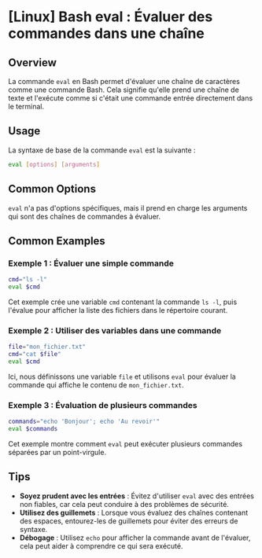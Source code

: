 # [Linux] Bash eval : Évaluer des commandes dans une chaîne

## Overview
La commande `eval` en Bash permet d'évaluer une chaîne de caractères comme une commande Bash. Cela signifie qu'elle prend une chaîne de texte et l'exécute comme si c'était une commande entrée directement dans le terminal.

## Usage
La syntaxe de base de la commande `eval` est la suivante :

```bash
eval [options] [arguments]
```

## Common Options
`eval` n'a pas d'options spécifiques, mais il prend en charge les arguments qui sont des chaînes de commandes à évaluer.

## Common Examples

### Exemple 1 : Évaluer une simple commande
```bash
cmd="ls -l"
eval $cmd
```
Cet exemple crée une variable `cmd` contenant la commande `ls -l`, puis l'évalue pour afficher la liste des fichiers dans le répertoire courant.

### Exemple 2 : Utiliser des variables dans une commande
```bash
file="mon_fichier.txt"
cmd="cat $file"
eval $cmd
```
Ici, nous définissons une variable `file` et utilisons `eval` pour évaluer la commande qui affiche le contenu de `mon_fichier.txt`.

### Exemple 3 : Évaluation de plusieurs commandes
```bash
commands="echo 'Bonjour'; echo 'Au revoir'"
eval $commands
```
Cet exemple montre comment `eval` peut exécuter plusieurs commandes séparées par un point-virgule.

## Tips
- **Soyez prudent avec les entrées** : Évitez d'utiliser `eval` avec des entrées non fiables, car cela peut conduire à des problèmes de sécurité.
- **Utilisez des guillemets** : Lorsque vous évaluez des chaînes contenant des espaces, entourez-les de guillemets pour éviter des erreurs de syntaxe.
- **Débogage** : Utilisez `echo` pour afficher la commande avant de l'évaluer, cela peut aider à comprendre ce qui sera exécuté.